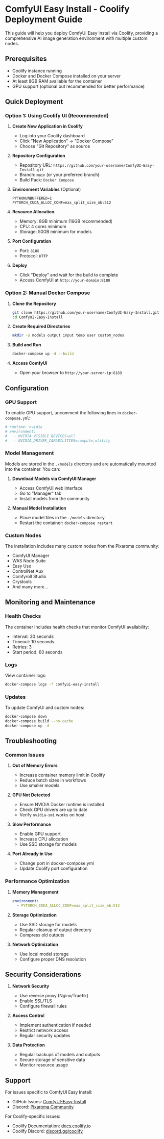 # ComfyUI Easy Install - Coolify Deployment Guide

This guide will help you deploy ComfyUI Easy Install via Coolify, providing a comprehensive AI image generation environment with multiple custom nodes.

## Prerequisites

- Coolify instance running
- Docker and Docker Compose installed on your server
- At least 8GB RAM available for the container
- GPU support (optional but recommended for better performance)

## Quick Deployment

### Option 1: Using Coolify UI (Recommended)

1. **Create New Application in Coolify**
   - Log into your Coolify dashboard
   - Click "New Application" → "Docker Compose"
   - Choose "Git Repository" as source

2. **Repository Configuration**
   - Repository URL: `https://github.com/your-username/ComfyUI-Easy-Install.git`
   - Branch: `main` (or your preferred branch)
   - Build Pack: `Docker Compose`

3. **Environment Variables** (Optional)
   ```
   PYTHONUNBUFFERED=1
   PYTORCH_CUDA_ALLOC_CONF=max_split_size_mb:512
   ```

4. **Resource Allocation**
   - Memory: 8GB minimum (16GB recommended)
   - CPU: 4 cores minimum
   - Storage: 50GB minimum for models

5. **Port Configuration**
   - Port: `8188`
   - Protocol: `HTTP`

6. **Deploy**
   - Click "Deploy" and wait for the build to complete
   - Access ComfyUI at `http://your-domain:8188`

### Option 2: Manual Docker Compose

1. **Clone the Repository**
   ```bash
   git clone https://github.com/your-username/ComfyUI-Easy-Install.git
   cd ComfyUI-Easy-Install
   ```

2. **Create Required Directories**
   ```bash
   mkdir -p models output input temp user custom_nodes
   ```

3. **Build and Run**
   ```bash
   docker-compose up -d --build
   ```

4. **Access ComfyUI**
   - Open your browser to `http://your-server-ip:8188`

## Configuration

### GPU Support

To enable GPU support, uncomment the following lines in `docker-compose.yml`:

```yaml
# runtime: nvidia
# environment:
#   - NVIDIA_VISIBLE_DEVICES=all
#   - NVIDIA_DRIVER_CAPABILITIES=compute,utility
```

### Model Management

Models are stored in the `./models` directory and are automatically mounted into the container. You can:

1. **Download Models via ComfyUI Manager**
   - Access ComfyUI web interface
   - Go to "Manager" tab
   - Install models from the community

2. **Manual Model Installation**
   - Place model files in the `./models` directory
   - Restart the container: `docker-compose restart`

### Custom Nodes

The installation includes many custom nodes from the Pixaroma community:
- ComfyUI Manager
- WAS Node Suite
- Easy Use
- ControlNet Aux
- Comfyroll Studio
- Crystools
- And many more...

## Monitoring and Maintenance

### Health Checks
The container includes health checks that monitor ComfyUI availability:
- Interval: 30 seconds
- Timeout: 10 seconds
- Retries: 3
- Start period: 60 seconds

### Logs
View container logs:
```bash
docker-compose logs -f comfyui-easy-install
```

### Updates
To update ComfyUI and custom nodes:
```bash
docker-compose down
docker-compose build --no-cache
docker-compose up -d
```

## Troubleshooting

### Common Issues

1. **Out of Memory Errors**
   - Increase container memory limit in Coolify
   - Reduce batch sizes in workflows
   - Use smaller models

2. **GPU Not Detected**
   - Ensure NVIDIA Docker runtime is installed
   - Check GPU drivers are up to date
   - Verify `nvidia-smi` works on host

3. **Slow Performance**
   - Enable GPU support
   - Increase CPU allocation
   - Use SSD storage for models

4. **Port Already in Use**
   - Change port in docker-compose.yml
   - Update Coolify port configuration

### Performance Optimization

1. **Memory Management**
   ```yaml
   environment:
     - PYTORCH_CUDA_ALLOC_CONF=max_split_size_mb:512
   ```

2. **Storage Optimization**
   - Use SSD storage for models
   - Regular cleanup of output directory
   - Compress old outputs

3. **Network Optimization**
   - Use local model storage
   - Configure proper DNS resolution

## Security Considerations

1. **Network Security**
   - Use reverse proxy (Nginx/Traefik)
   - Enable SSL/TLS
   - Configure firewall rules

2. **Access Control**
   - Implement authentication if needed
   - Restrict network access
   - Regular security updates

3. **Data Protection**
   - Regular backups of models and outputs
   - Secure storage of sensitive data
   - Monitor resource usage

## Support

For issues specific to ComfyUI Easy Install:
- GitHub Issues: [ComfyUI-Easy-Install](https://github.com/Tavris1/ComfyUI-Easy-Install/issues)
- Discord: [Pixaroma Community](https://discord.com/invite/gggpkVgBf3)

For Coolify-specific issues:
- Coolify Documentation: [docs.coolify.io](https://docs.coolify.io)
- Coolify Discord: [discord.gg/coolify](https://discord.gg/coolify)

